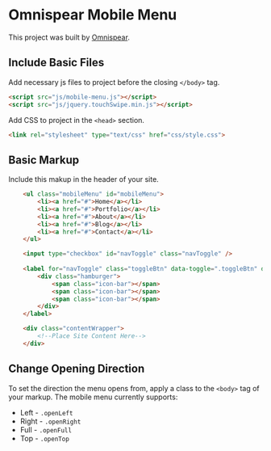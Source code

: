 # Omnispear Mobile Menu

This project was built by [Omnispear](http://www.omnispear.com/).

## Include Basic Files

Add necessary js files to project before the closing `</body>` tag.
    
```html
<script src="js/mobile-menu.js"></script>
<script src="js/jquery.touchSwipe.min.js"></script>
```

Add CSS to project in the `<head>` section.

```html
<link rel="stylesheet" type="text/css" href="css/style.css">
```

## Basic Markup

Include this makup in the header of your site.

```html
    <ul class="mobileMenu" id="mobileMenu">
        <li><a href="#">Home</a></li>
        <li><a href="#">Portfolio</a></li>
        <li><a href="#">About</a></li>
        <li><a href="#">Blog</a></li>
        <li><a href="#">Contact</a></li>
    </ul>  

    <input type="checkbox" id="navToggle" class="navToggle" />  
    
    <label for="navToggle" class="toggleBtn" data-toggle=".toggleBtn" data-menu=".contentWrapper">
        <div class="hamburger">
            <span class="icon-bar"></span>
            <span class="icon-bar"></span>
            <span class="icon-bar"></span>
        </div>
    </label>   

    <div class="contentWrapper">
        <!--Place Site Content Here-->
    </div>
```

## Change Opening Direction

To set the direction the menu opens from, apply a class to the `<body>` tag of your markup. The mobile menu currently supports:

* Left - `.openLeft`
* Right - `.openRight`
* Full - `.openFull`
* Top -  `.openTop` 